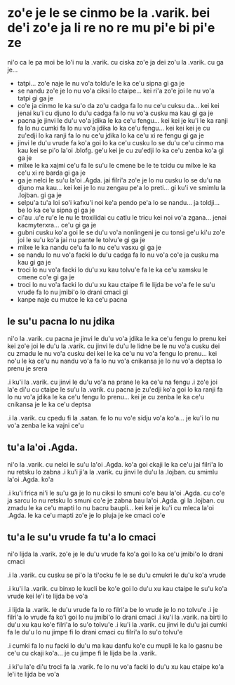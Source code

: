 zo'e je le se cinmo be la .varik. bei de'i zo'e ja li re no re mu pi'e bi pi'e ze
=================================================================================

ni'o ca le pa moi be lo'i nu la .varik. cu ciska zo'e ja dei zo'u la .varik. cu ga je...

* tatpi... zo'e naje le nu vo'a toldu'e le ka ce'u sipna gi ga je
* se nandu zo'e je lo nu vo'a ciksi lo ctaipe... kei ri'a zo'e joi le nu vo'a tatpi gi ga je
* co'e ja cinmo le ka su'o da zo'u cadga fa lo nu ce'u cuksu da... kei kei jenai ku'i cu djuno lo du'u cadga fa lo nu vo'a cusku ma kau gi ga je
* pacna je jinvi le du'u vo'a jdika le ka ce'u fengu... kei kei je ku'i le ka ranji fa lo nu cumki fa lo nu vo'a jdika lo ka ce'u fengu... kei kei kei je cu zu'edji lo ka ranji fa lo nu ce'u jdika lo ka ce'u xi re fengu gi ga je
* jinvi le du'u vrude fa ko'a goi lo ka ce'u cusku lo se du'u ce'u cinmo ma kau kei se pi'o la'oi .blofg. ge'u kei je cu zu'edji lo ka ce'u zenba ko'a gi ga je
* milxe le ka xajmi ce'u fa le su'u le cmene be le te tcidu cu milxe le ka ce'u xi re barda gi ga je
* ga je nelci le su'u la'oi .Agda. jai filri'a zo'e je lo nu cusku lo se du'u na djuno ma kau... kei kei je lo nu zengau pe'a lo preti... gi ku'i ve smimlu la .lojban. gi ga je
* selpu'a tu'a loi so'i kafxu'i noi ke'a pendo pe'a lo se nandu... ja toldji... be lo ka ce'u sipna gi ga je
* ci'au .u'e ru'e le nu le troxilidai cu catlu le tricu kei noi vo'a zgana... jenai kacmyterxra... ce'u gi ga je
* gubni cusku ko'a goi le se du'u vo'a nonlingeni je cu tonsi ge'u ki'u zo'e joi le su'u ko'a jai nu pante le tolvu'e gi ga je
* milxe le ka nandu ce'u fa lo nu ce'u vasxu gi ga je
* se nandu lo nu vo'a facki lo du'u cadga fa lo nu vo'a co'e ja cusku ma kau gi ga je
* troci lo nu vo'a facki lo du'u xu kau tolvu'e fa le ka ce'u xamsku le cmene co'e gi ga je
* troci lo nu vo'a facki lo du'u xu kau ctaipe fi le lijda be vo'a fe le su'u vrude fa lo nu jmibi'o lo drani cmaci gi
* kanpe naje cu mutce le ka ce'u pacna

## le su'u pacna lo nu jdika
ni'o la .varik. cu pacna je jinvi le du'u vo'a jdika le ka ce'u fengu lo prenu kei kei zo'e joi le du'u la .varik. cu jinvi le du'u le lidne be le nu vo'a cusku dei cu zmadu le nu vo'a cusku dei kei le ka ce'u nu vo'a fengu lo prenu... kei no'u le ka ce'u nu nandu vo'a fa lo nu vo'a cnikansa je lo nu vo'a deptsa lo prenu je srera

.i ku'i la .varik. cu jinvi le du'u vo'a na prane le ka ce'u na fengu  .i zo'e joi la'e di'u cu ctaipe le su'u la .varik. cu pacna je zu'edji ko'a goi lo ka ranji fa lo nu vo'a jdika le ka ce'u fengu lo prenu... kei je cu zenba le ka ce'u cnikansa je le ka ce'u deptsa

.i la .varik. cu cpedu fi la .satan. fe lo nu vo'e sidju vo'a ko'a... je ku'i lo nu vo'a zenba le ka vajni ce'u

## tu'a la'oi .Agda.
ni'o la .varik. cu nelci le su'u la'oi .Agda. ko'a goi ckaji le ka ce'u jai filri'a lo nu retsku lo zabna  .i ku'i ji'a la .varik. cu jinvi le du'u la .lojban. cu smimlu la'oi .Agda. ko'a

.i ku'i frica ni'i le su'u ga je lo nu ciksi lo smuni co'e bau la'oi .Agda. cu co'e ja sarcu lo nu retsku lo smuni co'e je zabna bau la'oi .Agda. gi la .lojban. cu zmadu le ka ce'u mapti lo nu bacru baupli... kei kei je ku'i cu mleca la'oi .Agda. le ka ce'u mapti zo'e je lo pluja je ke cmaci co'e

## tu'a le su'u vrude fa tu'a lo cmaci
ni'o lijda la .varik. zo'e je le du'u vrude fa ko'a goi lo ka ce'u jmibi'o lo drani cmaci

.i la .varik. cu cusku se pi'o la ti'ocku fe le se du'u cmukri le du'u ko'a vrude

.i ku'i la .varik. cu binxo le kucli be ko'e goi lo du'u xu kau ctaipe le su'u ko'a vrude kei le'i te lijda be vo'a

.i lijda la .varik. le du'u vrude fa lo ro filri'a be lo vrude je lo no tolvu'e  .i je filri'a lo vrude fa ko'i goi lo nu jmibi'o lo drani cmaci  .i ku'i la .varik. na birti lo du'u xu kau ko'e filri'a lo su'o tolvu'e  .i ku'i la .varik. cu jinvi le du'u jai cumki fa le du'u lo nu jimpe fi lo drani cmaci cu filri'a lo su'o tolvu'e

.i cumki fa lo nu facki lo du'u ma kau danfu ko'e cu mupli le ka lo gasnu be ce'u cu ckaji ko'a... je cu jimpe fi le lijda be la .varik.

.i ki'u la'e di'u troci fa la .varik. fe lo nu vo'a facki lo du'u xu kau ctaipe ko'a le'i te lijda be vo'a
